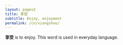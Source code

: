 ```yaml
---
layout: pagev2
title: 享受
subtitle: Enjoy, enjoyment
permalink: /cn/xiangshou/
---
```


**享受** is to enjoy. This word is used in everyday language.

